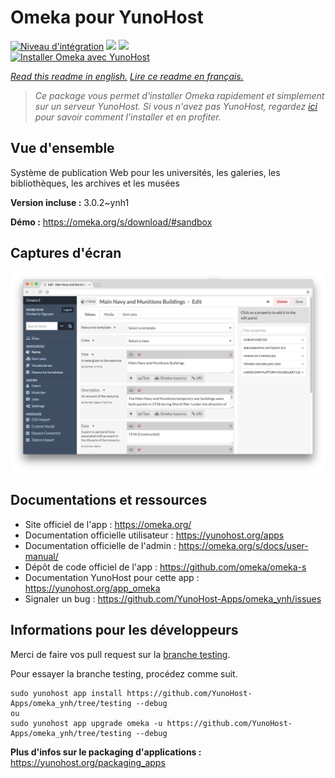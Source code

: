 # Omeka pour YunoHost

[![Niveau d'intégration](https://dash.yunohost.org/integration/omeka.svg)](https://dash.yunohost.org/appci/app/omeka) ![](https://ci-apps.yunohost.org/ci/badges/omeka.status.svg) ![](https://ci-apps.yunohost.org/ci/badges/omeka.maintain.svg)  
[![Installer Omeka avec YunoHost](https://install-app.yunohost.org/install-with-yunohost.svg)](https://install-app.yunohost.org/?app=omeka)

*[Read this readme in english.](./README.md)*
*[Lire ce readme en français.](./README_fr.md)*

> *Ce package vous permet d'installer Omeka rapidement et simplement sur un serveur YunoHost.
Si vous n'avez pas YunoHost, regardez [ici](https://yunohost.org/#/install) pour savoir comment l'installer et en profiter.*

## Vue d'ensemble

Système de publication Web pour les universités, les galeries, les bibliothèques, les archives et les musées 

**Version incluse :** 3.0.2~ynh1

**Démo :** https://omeka.org/s/download/#sandbox

## Captures d'écran

![](./doc/screenshots/omeka-s.png)

## Documentations et ressources

* Site officiel de l'app : https://omeka.org/
* Documentation officielle utilisateur : https://yunohost.org/apps
* Documentation officielle de l'admin : https://omeka.org/s/docs/user-manual/
* Dépôt de code officiel de l'app : https://github.com/omeka/omeka-s
* Documentation YunoHost pour cette app : https://yunohost.org/app_omeka
* Signaler un bug : https://github.com/YunoHost-Apps/omeka_ynh/issues

## Informations pour les développeurs

Merci de faire vos pull request sur la [branche testing](https://github.com/YunoHost-Apps/omeka_ynh/tree/testing).

Pour essayer la branche testing, procédez comme suit.
```
sudo yunohost app install https://github.com/YunoHost-Apps/omeka_ynh/tree/testing --debug
ou
sudo yunohost app upgrade omeka -u https://github.com/YunoHost-Apps/omeka_ynh/tree/testing --debug
```

**Plus d'infos sur le packaging d'applications :** https://yunohost.org/packaging_apps